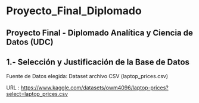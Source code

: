 # Proyecto_Final_Diplomado

## Proyecto Final - Diplomado Analítica y Ciencia de Datos (UDC)

## 1.- Selección y Justificación de la Base de Datos

Fuente de Datos elegida: Dataset archivo CSV (laptop_prices.csv)

URL :  https://www.kaggle.com/datasets/owm4096/laptop-prices?select=laptop_prices.csv
